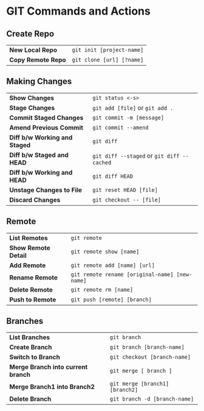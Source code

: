 # GIT Commands and Actions

Create Repo
-----------
|                     |                           |
| ------------------- | ------------------------- |
|**New Local Repo**   | `git init [project-name]` |
|**Copy Remote Repo** | `git clone [url] [?name]` |

Making Changes
--------------
|                                 |                                             |
| ------------------------------- | ------------------------------------------- |
| **Show Changes <short>**        | `git status <-s>`                           |
| **Stage Changes**               | `git add [file]` or `git add .`             |
| **Commit Staged Changes**       | `git commit -m [message]`                   |
| **Amend Previous Commit**       | `git commit --amend`                        |
| **Diff b/w Working and Staged** | `git diff`                                  |
| **Diff b/w Staged and HEAD**    | `git diff --staged` or `git diff --cached`  |
| **Diff b/w Working and HEAD**   | `git diff HEAD`                             |
| **Unstage Changes to File**     | `git reset HEAD [file]`                     |
| **Discard Changes**             | `git checkout -- [file]`                    |

Remote
------
|                        |                                                |
| ---------------------- | ---------------------------------------------- |
| **List Remotes**       | `git remote`                                   |
| **Show Remote Detail** | `git remote show [name]`                       |
| **Add Remote**         | `git remote add [name] [url]`                  |
| **Rename Remote**      | `git remote rename [original-name] [new-name]` |
| **Delete Remote**      | `git remote rm [name]`                         |
| **Push to Remote**     | `git push [remote] [branch]`                   |

Branches
--------
|                                      |                                 |
| ------------------------------------ | ------------------------------- |
| **List Branches**                    | `git branch`                    |
| **Create Branch**                    | `git branch [branch-name]`      |
| **Switch to Branch**                 | `git checkout [branch-name]`    |
| **Merge Branch into current branch** | `git merge [ branch ]`          |
| **Merge Branch1 into Branch2**       | `git merge [branch1] [branch2]` |
| **Delete Branch**                    | `git branch -d [branch-name]`   |